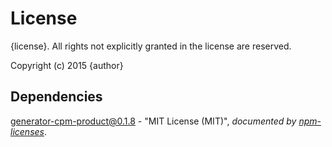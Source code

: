 # License

{license}. All rights not explicitly granted in the license are reserved.

Copyright (c) 2015 {author}

## Dependencies
[generator-cpm-product@0.1.8](&quot;https://github.com/Cellarise/generator-cpm-product&quot;) - &quot;MIT License (MIT)&quot;, 
*documented by [npm-licenses](http://github.com/AceMetrix/npm-license.git)*.
